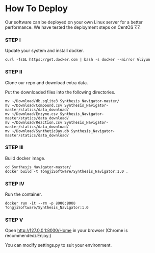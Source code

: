# How To Deploy

Our software can be deployed on your own Linux server for a better performance. We have tested the deployment steps on CentOS 7.7.

### STEP I

Update your system and install docker.

```
curl -fsSL https://get.docker.com | bash -s docker --mirror Aliyun
```

### STEP II

Clone our repo and download extra data.

Put the downloaded files into the following directories.

```
mv ~/Download/db.sqlite3 Synthesis_Navigator-master/
mv ~/Download/Compound.csv Synthesis_Navigator-master/statics/data_download/
mv ~/Download/Enzyme.csv Synthesis_Navigator-master/statics/data_download/
mv ~/Download/Reaction.csv Synthesis_Navigator-master/statics/data_download/
mv ~/Download/SyntheticBay.db Synthesis_Navigator-master/statics/data_download/
```

### STEP III

Build docker image.

```
cd Synthesis_Navigator-master/
docker build -t TongjiSoftware/Synthesis_Navigator:1.0 .
```

### STEP IV

Run the container.

```
docker run -it --rm -p 8000:8000 TongjiSoftware/Synthesis_Navigator:1.0 
```

### STEP V

Open http://127.0.0.1:8000/Home in your browser (Chrome is recommended).Enjoy:)

You can modify settings.py to suit your environment.
